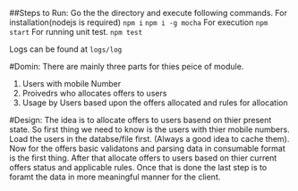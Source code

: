 ##Steps to Run:
Go the the directory and execute following commands.
For installation(nodejs is required)
`npm i`
`npm i -g mocha`
For execution
`npm start`
For running unit test.
`npm test`

Logs can be found at `logs/log`

#Domin:
There are mainly three parts for thies peice of module.
1) Users with mobile Number
2) Proivedrs who allocates offers to users
3) Usage by Users based upon the offers allocated and rules for allocation

#Design:
The idea is to allocate offers to users basend on thier present state. So first thing we need to know is the users with thier mobile numbers. Load the users in the databse/file first. (Always a good idea to cache them).
Now for the offers basic validatons and parsing data in consumable format is the first thing.
After that allocate offers to users based on thier current offers status and applicable rules.
Once that is done the last step is to foramt the data in more meaningful manner for the client.
